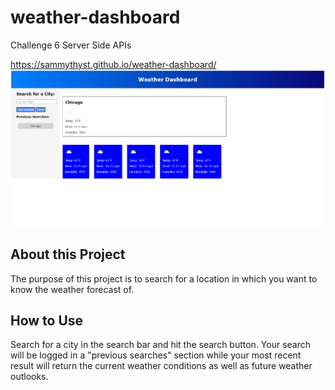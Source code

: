 # weather-dashboard
Challenge 6 Server Side APIs

https://sammythyst.github.io/weather-dashboard/
![Weather Dashboard main page screenshot](./assets/mainpage.png)

## About this Project
The purpose of this project is to search for a location in which you want to know the weather forecast of. 

## How to Use
Search for a city in the search bar and hit the search button. Your search will be logged in a "previous searches" section while your most recent result will return the current weather conditions as well as future weather outlooks.